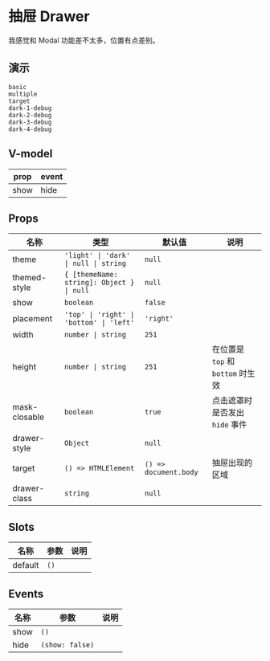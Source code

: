 # 抽屉 Drawer
我感觉和 Modal 功能差不太多，位置有点差别。
## 演示
```demo
basic
multiple
target
dark-1-debug
dark-2-debug
dark-3-debug
dark-4-debug
```
## V-model
|prop|event|
|-|-|
|show|hide|

## Props
|名称|类型|默认值|说明|
|-|-|-|-|
|theme|`'light' \| 'dark' \| null \| string`|`null`||
|themed-style|`{ [themeName: string]: Object } \| null`|`null`||
|show|`boolean`|`false`||
|placement|`'top' \| 'right' \| 'bottom' \| 'left'`|`'right'`||
|width|`number \| string`|`251`||
|height|`number \| string`|`251`|在位置是 `top` 和 `bottom` 时生效|
|mask-closable|`boolean`|`true`|点击遮罩时是否发出 `hide` 事件|
|drawer-style|`Object`|`null`||
|target|`() => HTMLElement`|`() => document.body`|抽屉出现的区域|
|drawer-class|`string`|`null`||

## Slots
|名称|参数|说明|
|-|-|-|
|default|`()`||

## Events
|名称|参数|说明|
|-|-|-|
|show|`()`||
|hide|`(show: false)`||